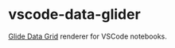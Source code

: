 # vscode-data-glider

[Glide Data Grid](https://github.com/glideapps/glide-data-grid) renderer for VSCode notebooks.
